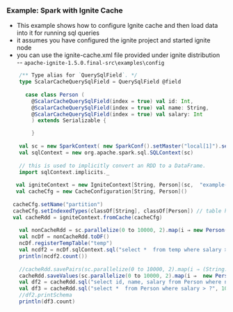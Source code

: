 ### Example: Spark with Ignite Cache
- This example shows how to configure Ignite cache and then load data into it for running sql queries   
- it assumes you have configured the ignite project and started ignite node   
- you can use the ignite-cache.xml file provided under ignite distribution   
-- `apache-ignite-1.5.0.final-src\examples\config   `

```scala
    /** Type alias for `QuerySqlField`. */
    type ScalarCacheQuerySqlField = QuerySqlField @field
    
      case class Person (
        @ScalarCacheQuerySqlField(index = true) val id: Int,
        @ScalarCacheQuerySqlField(index = true) val name: String,
        @ScalarCacheQuerySqlField(index = true) val salary: Int
        ) extends Serializable {

        }
        
    val sc = new SparkContext( new SparkConf().setMaster("local[1]").setAppName("IgniteSparkLogAnalyzer"))
    val sqlContext = new org.apache.spark.sql.SQLContext(sc)
    
    // this is used to implicitly convert an RDD to a DataFrame.
    import sqlContext.implicits._    
    
   val igniteContext = new IgniteContext[String, Person](sc,  "example-cache.xml")
   val cacheCfg = new CacheConfiguration[String, Person]()
   
  cacheCfg.setName("partition")
  cacheCfg.setIndexedTypes(classOf[String], classOf[Person]) // table has "Person" name
  val cacheRdd = igniteContext.fromCache(cacheCfg)
  
    val nonCacheRdd = sc.parallelize(0 to 10000, 2).map(i ⇒ new Person(i, "name" + i, i * 100))
    val ncDf = nonCacheRdd.toDF()
    ncDf.registerTempTable("temp")
    val ncdf2 = ncDf.sqlContext.sql("select *  from temp where salary > 1000")
    println(ncdf2.count())  
    
    //cacheRdd.savePairs(sc.parallelize(0 to 10000, 2).map(i ⇒ (String.valueOf(i), new Person(i, "name" + i, i * 100))))
    cacheRdd.saveValues(sc.parallelize(0 to 10000, 2).map(i ⇒  new Person(i, "name" + i, i * 100)))
    val df2 = cacheRdd.sql("select id, name, salary from Person where name = ? and salary = ?", "name50", 5000)
    val df3 = cacheRdd.sql("select *  from Person where salary > ?", 1000)
    //df2.printSchema
    println(df3.count)    
```

